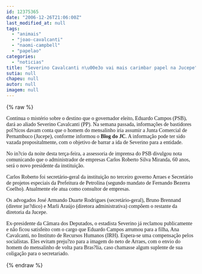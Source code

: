 ```yaml
---
id: 12375365
date: "2006-12-26T21:06:00Z"
last_modified_at: null
tags:
  - "animais"
  - "joao-cavalcanti"
  - "naomi-campbell"
  - "papelao"
categories:
  - "noticias"
title: "Severino Cavalcanti n\u00e3o vai mais carimbar papel na Jucepe"
sutia: null
chapeu: null
autor: null
imagem: null
---
```

{% raw %}
<p><P><FONT face=Verdana>Continua o mistério sobre o destino que o governador eleito, Eduardo Campos (PSB), dará ao aliado Severino Cavalcanti (PP). Na semana passada, informações de bastidores pol?ticos davam conta que o homem do mensalinho iria assumir a Junta Comercial de Pernambuco (Jucepe), conforme informou o <STRONG>Blog do JC</STRONG>. A informação pode ter sido vazada propositalmente, com o objetivo de barrar a ida de Severino para a entidade.</FONT></P><FONT face=Verdana></p>
<p><P>No in?cio da noite desta terça-feira, a assessoria de imprensa do PSB divulgou nota comunicando que o administrador de empresas Carlos Roberto Silva Miranda, 60 anos, será o novo presidente da instituição.<BR></P></p>
<p><P>Carlos Roberto foi secretário-geral da instituição no terceiro governo Arraes e Secretário de projetos especiais da Prefeitura de Petrolina (segundo mandato de Fernando Bezerra Coelho). Atualmente ele atua como consultor de empresas. <BR></P></p>
<p><P>Os advogados José Armando Duarte Rodrigues (secretário-geral), Bruno Brennand (diretor jur?dico) e Marli Araújo (diretora administrativa) compõem o restante da diretoria da Jucepe.<BR></P></p>
<p><P>Ex-presidente da Câmara dos Deputados,&nbsp;o estadista Severino já reclamou publicamente e não ficou satisfeito com o cargo que Eduardo Campos arrumou para a filha, Ana Cavalcanti, no Instituto de Recursos Humanos (IRH). Espera-se uma compensação pelos socialistas. Eles evitam preju?zo para a imagem do neto de Arraes, com o envio do homem do mensalinho de volta para Bras?lia, caso chamasse algum suplente de sua coligação para o secretariado.<BR></P></FONT> </p>
{% endraw %}